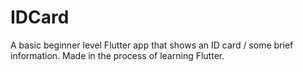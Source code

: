 # IDCard
A basic beginner level Flutter app that shows an ID card / some brief information.
Made in the process of learning Flutter.

